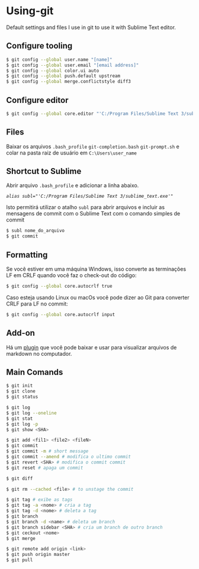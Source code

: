 # Using-git

Default settings and files I use in git to use it with Sublime Text editor.

## Configure tooling

```sh
$ git config --global user.name "[name]"
$ git config --global user.email "[email address]"
$ git config --global color.ui auto
$ git config --global push.default upstream
$ git config --global merge.conflictstyle diff3
```

## Configure editor

```sh
$ git config --global core.editor "'C:/Program Files/Sublime Text 3/sublime_text.exe' -n -w"
```
## Files

Baixar os arquivos `.bash_profile` `git-completion.bash` `git-prompt.sh` e colar na pasta raiz de usuário em `C:\Users\user_name`

## Shortcut to Sublime

Abrir arquivo `.bash_profile` e adicionar a linha abaixo. 

*`alias subl="'C:/Program Files/Sublime Text 3/sublime_text.exe'"`*

Isto permitirá utilizar o atalho `subl` para abrir arquivos e incluir as mensagens de commit com o Sublime Text com o comando simples de commit

```sh
$ subl nome_do_arquivo
$ git commit
```

## Formatting

Se você estiver em uma máquina Windows, isso converte as terminações LF em CRLF quando você faz o check-out do código:
```sh
$ git config --global core.autocrlf true
```
Caso esteja usando Linux ou macOs você pode dizer ao Git para converter CRLF para LF no commit:
```sh
$ git config --global core.autocrlf input
```

## Add-on

Há um [plugin][packagecontrol] que você pode baixar e usar para visualizar arquivos de markdown no computador.

## Main Comands

```sh
$ git init
$ git clone
$ git status

$ git log
$ git log --oneline
$ git stat
$ git log -p
$ git show <SHA>

$ git add <fil1> <file2> <fileN>
$ git commit
$ git commit -m # short message
$ git commit --amend # modifica o ultimo commit
$ git revert <SHA> # modifica o commit commit
$ git reset # apaga um commit

$ git diff

$ git rm --cached <file> # to unstage the commit

$ git tag # exibe as tags
$ git tag -a <nome> # cria a tag 
$ git tag -d <nome> # deleta a tag
$ git branch
$ git branch -d <name> # deleta um branch
$ git branch sidebar <SHA> # cria um branch de outro branch
$ git ceckout <nome>
$ git merge

$ git remote add origin <link>
$ git push origin master
$ git pull
```

[packagecontrol]:<https://packagecontrol.io/installation#st3>
